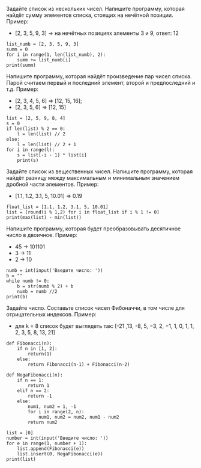 
Задайте список из нескольких чисел.
Напишите программу,
которая найдёт сумму элементов списка,
стоящих на нечётной позиции.
Пример:
- [2, 3, 5, 9, 3] -> на нечётных позициях элементы 3 и 9, ответ: 12
~~~
list_numb = [2, 3, 5, 9, 3]
summ = 0
for i in range(1, len(list_numb), 2):
    summ += list_numb[i]        
print(summ)
~~~
Напишите программу, которая найдёт
произведение пар чисел списка.
Парой считаем первый и последний элемент,
второй и предпоследний и т.д.
Пример:
- [2, 3, 4, 5, 6] => [12, 15, 16];
- [2, 3, 5, 6] => [12, 15]

~~~
list = [2, 5, 9, 8, 4]
s = 0
if len(list) % 2 == 0:
    l = len(list) // 2
else:
    l = len(list) // 2 + 1
for i in range(l):
    s = list[-i - 1] * list[i]
    print(s)
~~~
Задайте список из вещественных чисел.
Напишите программу, которая найдёт 
разницу между максимальным и минимальным
значением дробной части элементов.
Пример:
- [1.1, 1.2, 3.1, 5, 10.01] => 0.19
~~~
float_list = [1.1, 1.2, 3.1, 5, 10.01]
list = [round(i % 1,2) for i in float_list if i % 1 != 0]
print(max(list) - min(list))
~~~
Напишите программу, которая 
будет преобразовывать десятичное
число в двоичное.
Пример:
- 45 -> 101101
- 3 -> 11
- 2 -> 10
~~~
numb = int(input('Введите число: '))
b = ""
while numb != 0:
    b = str(numb % 2) + b
    numb = numb //2
print(b) 
~~~
Задайте число. Составьте 
список чисел Фибоначчи,
в том числе для 
отрицательных индексов.
Пример:
- для k = 8 список будет выглядеть так:
[-21 ,13, -8, 5, −3, 2, −1, 1, 0, 1, 1, 2, 3, 5, 8, 13, 21]
~~~
def Fibonacci(n):
    if n in [1, 2]:                       
        return(1)
    else:
        return Fibonacci(n-1) + Fibonacci(n-2)

def NegaFibonacci(n):
    if n == 1:                       
        return 1
    elif n == 2:                       
        return -1
    else:
        num1, num2 = 1, -1
        for i in range(2, n):
            num1, num2 = num2, num1 - num2
        return num2

list = [0]
number = int(input('Введите число: '))
for e in range(1, number + 1):
    list.append(Fibonacci(e))
    list.insert(0, NegaFibonacci(e))
print(list)
~~~
